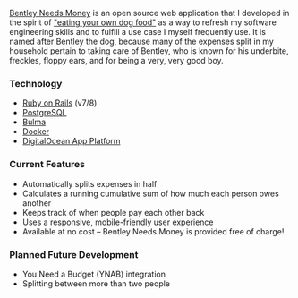 [Bentley Needs Money](https://bentleyneeds.money) is an open source web application that I developed in the spirit of ["eating your own dog food"](https://en.wikipedia.org/wiki/Eating_your_own_dog_food) as a way to refresh my software engineering skills and to fulfill a use case I myself frequently use. It is named after Bentley the dog, because many of the expenses split in my household pertain to taking care of Bentley, who is known for his underbite, freckles, floppy ears, and for being a very, very good boy.


### Technology

* [Ruby on Rails](https://rubyonrails.org/) (v7/8)
* [PostgreSQL](https://www.postgresql.org/)
* [Bulma](https://bulma.io/)
* [Docker](https://www.docker.com/)
* [DigitalOcean App Platform](https://www.digitalocean.com/products/app-platform)


### Current Features

* Automatically splits expenses in half
* Calculates a running cumulative sum of how much each person owes another
* Keeps track of when people pay each other back
* Uses a responsive, mobile-friendly user experience
* Available at no cost – Bentley Needs Money is provided free of charge!

### Planned Future Development

* You Need a Budget (YNAB) integration
* Splitting between more than two people
